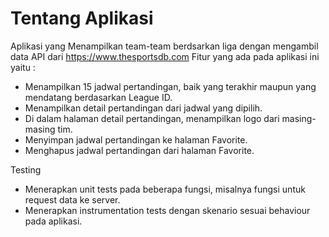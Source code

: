 # Tentang Aplikasi
Aplikasi yang Menampilkan team-team berdsarkan liga dengan mengambil data API dari https://www.thesportsdb.com
Fitur yang ada pada aplikasi ini yaitu :
* Menampilkan 15 jadwal pertandingan, baik yang terakhir maupun yang mendatang berdasarkan League ID. 
* Menampilkan detail pertandingan dari jadwal yang dipilih.
* Di dalam halaman detail pertandingan, menampilkan logo dari masing-masing tim.
* Menyimpan jadwal pertandingan ke halaman Favorite.
* Menghapus jadwal pertandingan dari halaman Favorite.

Testing
* Menerapkan unit tests pada beberapa fungsi, misalnya fungsi untuk request data ke server.
* Menerapkan instrumentation tests dengan skenario sesuai behaviour pada aplikasi.
